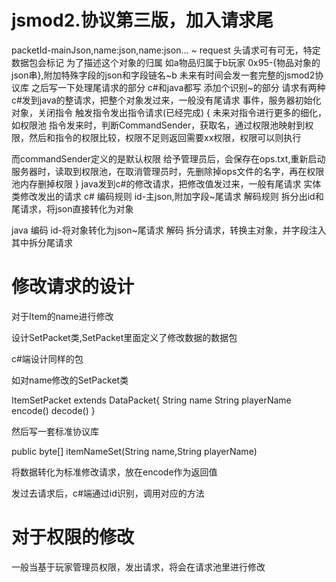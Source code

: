 # jsmod2.协议第三版，加入请求尾

packetId-mainJson,name:json,name:json... ~ request
头请求可有可无，特定数据包会标记
为了描述这个对象的归属
如a物品归属于b玩家
0x95-{物品对象的json串},附加特殊字段的json和字段链名~b
未来有时间会发一套完整的jsmod2协议库
之后写一下处理尾请求的部分
c#和java都写
添加个识别~的部分
请求有两种
c#发到java的整请求，把整个对象发过来，一般没有尾请求
事件，服务器初始化对象，关闭指令
触发指令发出指令请求(已经完成)
{
未来对指令进行更多的细化，如权限池
指令发来时，判断CommandSender，获取名，通过权限池映射到权限，然后和指令的权限比较，权限不足则返回需要xx权限，权限可以则执行

而commandSender定义的是默认权限
给予管理员后，会保存在ops.txt,重新启动服务器时，读取到权限池，在取消管理员时，先删除掉ops文件的名字，再在权限池内存删掉权限
}
java发到c#的修改请求，把修改值发过来，一般有尾请求
实体类修改发出的请求
c#
编码规则
id-主json,附加字段~尾请求
解码规则
拆分出id和尾请求，将json直接转化为对象

java
编码
id-将对象转化为json~尾请求
解码
拆分请求，转换主对象，并字段注入
其中拆分尾请求


# 修改请求的设计

对于Item的name进行修改

设计SetPacket类,SetPacket里面定义了修改数据的数据包

c#端设计同样的包

如对name修改的SetPacket类

ItemSetPacket extends DataPacket{
 String name
 String playerName
 encode()
 decode()
}

然后写一套标准协议库

public byte[] itemNameSet(String name,String playerName)

将数据转化为标准修改请求，放在encode作为返回值

发过去请求后，c#端通过id识别，调用对应的方法


# 对于权限的修改
一般当基于玩家管理员权限，发出请求，将会在请求池里进行修改
